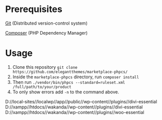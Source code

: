 # Prerequisites

[Git](https://git-scm.com/downloads)  (Distributed version-control system)

[Composer](https://getcomposer.org/download/) (PHP Dependency Manager)

# Usage

1. Clone this repository `git clone https://github.com/elegantthemes/marketplace-phpcs/`
2. Inside the `marketplace-phpcs` directory, run `composer install`
3. Then run `./vendor/bin/phpcs --standard=ruleset.xml /full/path/to/your/product`
4. To only show errors add `-n` to the command above.

D://local-sites//localwp//app//public//wp-content//plugins//divi-essential
D://xampp//htdocs//wakanda//wp-content//plugins//divi-essential
D://xampp//htdocs//wakanda//wp-content//plugins//woo-essential
